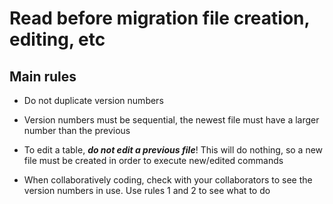 # Read before migration file creation, editing, etc

## Main rules
- Do not duplicate version numbers

- Version numbers must be sequential, the newest file must have a larger number than the previous

- To edit a table, ***do not edit a previous file***! This will do nothing, so a new file must be created in order to execute new/edited commands

- When collaboratively coding, check with your collaborators to see the version numbers in use. Use rules 1 and 2 to see what to do